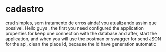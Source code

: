 # cadastro
crud simples, sem tratamento de erros ainda! vou atualizando assim que possivel.
Hello guys , the first you need configured the application properties for keep one connection with the database and after, start the application, and when you will use the postman or swagger for send JSON for the api, clean the place Id, because the id have generation automatic
